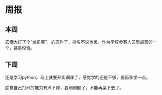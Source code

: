 # 周报 
## 本周
去烟大打了个“龙舟赛”，心态炸了，排名不说也罢，作为学校参赛人员里最菜的一个，甚是惭愧。
## 下周
还是学习python。马上就要开实训课了，感觉学的还是不够，要再多学一点。
	
感觉自己打码的能力有点下降，要刷刷题了，不能再菜下去了。
